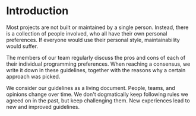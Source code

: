 # Introduction

Most projects are not built or maintained by a single person. Instead, there is a collection of people involved, who all have their own personal preferences. If everyone would use their personal style, maintainability would suffer.

The members of our team regularly discuss the pros and cons of each of their individual programming preferences. When reaching a consensus, we write it down in these guidelines, together with the reasons why a certain approach was picked.

We consider our guidelines as a living document. People, teams, and opinions change over time. We don't dogmatically keep following rules we agreed on in the past, but keep challenging them. New experiences lead to new and improved guidelines.